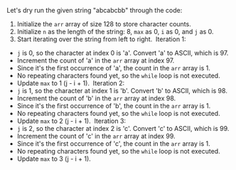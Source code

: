 Let's dry run the given string "abcabcbb" through the code:
​
1. Initialize the `arr` array of size 128 to store character counts.
2. Initialize `n` as the length of the string: 8, `max` as 0, `i` as 0, and `j` as 0.
3. Start iterating over the string from left to right.
​
Iteration 1:
- `j` is 0, so the character at index 0 is 'a'. Convert 'a' to ASCII, which is 97.
- Increment the count of 'a' in the `arr` array at index 97.
- Since it's the first occurrence of 'a', the count in the `arr` array is 1.
- No repeating characters found yet, so the `while` loop is not executed.
- Update `max` to 1 (j - i + 1).
​
Iteration 2:
- `j` is 1, so the character at index 1 is 'b'. Convert 'b' to ASCII, which is 98.
- Increment the count of 'b' in the `arr` array at index 98.
- Since it's the first occurrence of 'b', the count in the `arr` array is 1.
- No repeating characters found yet, so the `while` loop is not executed.
- Update `max` to 2 (j - i + 1).
​
Iteration 3:
- `j` is 2, so the character at index 2 is 'c'. Convert 'c' to ASCII, which is 99.
- Increment the count of 'c' in the `arr` array at index 99.
- Since it's the first occurrence of 'c', the count in the `arr` array is 1.
- No repeating characters found yet, so the `while` loop is not executed.
- Update `max` to 3 (j - i + 1).